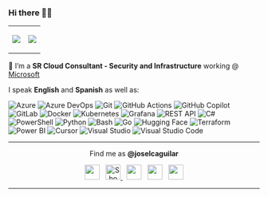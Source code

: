 ### Hi there 👋🎉

<!--
**joselcaguilar/joselcaguilar** is a ✨ _special_ ✨ repository because its `README.md` (this file) appears on your GitHub profile.

Here are some ideas to get you started:

- 🔭 I’m currently working on ...
- 🌱 I’m currently learning ...
- 👯 I’m looking to collaborate on ...
- 🤔 I’m looking for help with ...
- 💬 Ask me about ...
- 📫 How to reach me: ...
- 😄 Pronouns: ...
- ⚡ Fun fact: ...
-->
<p align="center">
<table>
  <tr>
    <td>
<p align="center"><a href="https://github.com/joselcaguilar?tab=repositories"><img src="https://github-readme-stats.vercel.app/api?username=joselcaguilar&count_private=true&show_icons=true&theme=react&hide_border=true&hide=stars" /></a></p>
    </td>
    <td>
<p align="center"><a href="https://github.com/joselcaguilar?tab=repositories"><img src="https://github-readme-stats.vercel.app/api/top-langs?username=joselcaguilar&count_private=true&theme=react&hide_border=true" /></a></p>
    </td>
  </tr>
</table>
</p>

🔭 I’m a **SR Cloud Consultant - Security and Infrastructure** working @ [Microsoft](https://microsoft.com)

I speak **English** and **Spanish** as well as:
<p>
  <img alt="Azure" src="https://custom-icon-badges.demolab.com/badge/Microsoft%20Azure-0089D6?logo=msazure&logoColor=white" />
  <img alt="Azure DevOps" src="https://custom-icon-badges.demolab.com/badge/Azure%20DevOps-0078D7?logo=azure-devops-white&logoColor=fff" />
  <img alt="Git" src="https://img.shields.io/badge/-Git-F05032?style=flat-square&logo=git&logoColor=white" />
  <img alt="GitHub Actions" src="https://img.shields.io/badge/-Github_Actions-000?style=flat-square&logo=github-actions&logoColor=white" />
  <img alt="GitHub Copilot" src="https://img.shields.io/badge/-Github_Copilot-000?style=flat-square&logo=github-copilot&logoColor=white" />
  <img alt="GitLab" src="https://img.shields.io/badge/-GitLab-FC6D26?style=flat-square&logo=gitlab&logoColor=white" />
  <img alt="Docker" src="https://img.shields.io/badge/-Docker-2496ED?style=flat-square&logo=docker&logoColor=white" />
  <img alt="Kubernetes" src="https://img.shields.io/badge/-Kubernetes-326CE5?style=flat-square&logo=kubernetes&logoColor=white" />
  <img alt="Grafana" src="https://img.shields.io/badge/-Grafana-F46800?style=flat-square&logo=grafana&logoColor=white" />
  <img alt="REST API" src="https://img.shields.io/badge/-REST_API-FF6C37?style=flat-square&logo=postman&logoColor=white" />
  <img alt="C#" src="https://custom-icon-badges.demolab.com/badge/C%23-%23239120.svg?logo=cshrp&logoColor=white" />
  <img alt="PowerShell" src="https://custom-icon-badges.demolab.com/badge/PowerShell-0089D6?logo=powershell&logoColor=white" />
  <img alt="Python" src="https://img.shields.io/badge/-Python-3670A0?style=flat-square&logo=python&logoColor=ffdd54" />
  <img alt="Bash" src="https://img.shields.io/badge/-Bash-000000?style=flat-square&logo=gnu-bash&logoColor=white" />
  <img alt="Go" src="https://img.shields.io/badge/-Go-00ADD8?style=flat-square&logo=go&logoColor=white" />
  <img alt="Hugging Face" src="https://img.shields.io/badge/-Hugging%20Face-FFD21E?style=flat-square&logo=hugging-face&logoColor=000" />
  <img alt="Terraform" src="https://img.shields.io/badge/-Terraform-623CE4?style=flat-square&logo=terraform&logoColor=white" />
  <img alt="Power BI" src="https://custom-icon-badges.demolab.com/badge/Power%20BI-F1C912?logo=power-bi&logoColor=fff" />
  <img alt="Cursor" src="https://custom-icon-badges.demolab.com/badge/Cursor-000000?logo=cursor-ai-white" />
  <img alt="Visual Studio" src="https://custom-icon-badges.demolab.com/badge/Visual%20Studio-5C2D91.svg?&logo=visualstudio&logoColor=white" />
  <img alt="Visual Studio Code" src="https://custom-icon-badges.demolab.com/badge/Visual%20Studio%20Code-0078d7.svg?style=flat-square&logo=visual-studio-code&logoColor=white" />
</p>

*******
<p align="center">
  Find me as <b>@joselcaguilar</b>
  <p align="center">
    <a href="https://linkedin.com/in/joselcaguilar"><img src="https://upload.wikimedia.org/wikipedia/commons/8/81/LinkedIn_icon.svg" height=30 /></a>
    &nbsp;
    <a href="https://x.com/JoseLCAguilar">
      <picture> 
        <source media="(prefers-color-scheme: dark)" srcset="https://upload.wikimedia.org/wikipedia/commons/0/0a/X_logo_2023_%28white%29.svg" height=30>
        <source media="(prefers-color-scheme: light)" srcset="https://upload.wikimedia.org/wikipedia/commons/c/ce/X_logo_2023.svg" height=30>
        <img alt="Shows the X black logo in light color mode and a white one in dark color mode.">
      </picture>
    </a>
    &nbsp;
    <a href="https://bsky.app/profile/social.joselcaguilar.com"><img src="https://upload.wikimedia.org/wikipedia/commons/7/7a/Bluesky_Logo.svg" height=30 /></a>
    &nbsp;
    <a rel="me" href="https://mastodon.social/@joselcaguilar"><img src="https://upload.wikimedia.org/wikipedia/commons/d/d5/Mastodon_logotype_%28simple%29_new_hue.svg" height=30 /></a>
    &nbsp;
    <a href="https://www.buymeacoffee.com/joselcaguilar"><img src="https://cdn.iconscout.com/icon/free/png-512/buymeacoffee-3521318-2944737.png" height=30 /></a>
  </p>
</p>

*******

